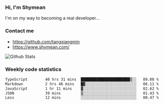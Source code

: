 ### Hi, I'm Shymean

I'm on my way to becoming a real developer...

### Contact me

- <https://github.com/tangxiangmin>
- <https://www.shymean.com/>

![Github Stats](https://github-readme-stats.vercel.app/api?username=tangxiangmin&show_icons=true&theme=dark)


###  Weekly code statistics

<!--START_SECTION:waka-->

```txt
TypeScript        40 hrs 31 mins  ██████████████████████▒░░   89.08 %
Markdown          2 hrs 46 mins   █▓░░░░░░░░░░░░░░░░░░░░░░░   06.11 %
JavaScript        1 hr 11 mins    ▓░░░░░░░░░░░░░░░░░░░░░░░░   02.62 %
JSON              39 mins         ▒░░░░░░░░░░░░░░░░░░░░░░░░   01.43 %
Less              12 mins         ░░░░░░░░░░░░░░░░░░░░░░░░░   00.47 %
```

<!--END_SECTION:waka-->